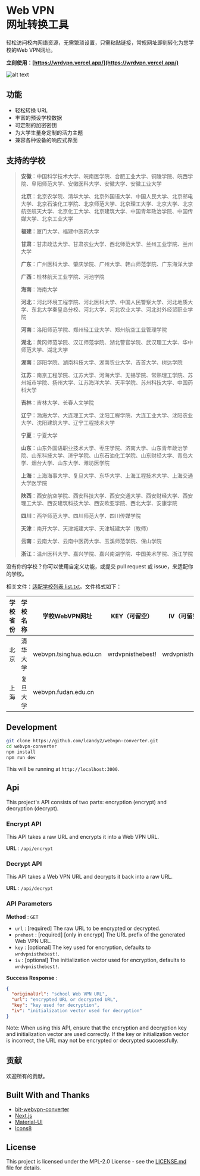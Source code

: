 # Web VPN <br>网址转换工具

轻松访问校内网络资源，无需繁琐设置，只需粘贴链接，常规网址即刻转化为您学校的Web VPN网址。

**立刻使用：[https://wrdvpn.vercel.app/](https://wrdvpn.vercel.app/)**

![alt text](./assests/main.png)

## 功能

- 轻松转换 URL
- 丰富的预设学校数据
- 可定制的加密密钥
- 为大学生量身定制的活力主题
- 兼容各种设备的响应式界面

## 支持的学校

> **安徽**：中国科学技术大学、皖南医学院、合肥工业大学、铜陵学院、皖西学院、阜阳师范大学、安徽医科大学、安徽大学、安徽工业大学
> 
> **北京**：北京农学院、清华大学、北京外国语大学、中国人民大学、北京邮电大学、北京石油化工学院、北京师范大学、北京理工大学、北京大学、北京航空航天大学、北京化工大学、北京建筑大学、中国青年政治学院、中国传媒大学、北京工业大学
> 
> **福建**：厦门大学、福建中医药大学
> 
> **甘肃**：甘肃政法大学、甘肃农业大学、西北师范大学、兰州工业学院、兰州大学
> 
> **广东**：广州医科大学、肇庆学院、广州大学、韩山师范学院、广东海洋大学
> 
> **广西**：桂林航天工业学院、河池学院
> 
> **海南**：海南大学
> 
> **河北**：河北环境工程学院、河北医科大学、中国人民警察大学、河北地质大学、东北大学秦皇岛分校、河北大学、河北农业大学、河北对外经贸职业学院
> 
> **河南**：洛阳师范学院、郑州轻工业大学、郑州航空工业管理学院
> 
> **湖北**：黄冈师范学院、汉江师范学院、湖北警官学院、武汉理工大学、华中师范大学、湖北大学
> 
> **湖南**：邵阳学院、湖南科技大学、湖南农业大学、吉首大学、树达学院
> 
> **江苏**：南京工程学院、江苏大学、河海大学、无锡学院、常熟理工学院、苏州城市学院、扬州大学、江苏海洋大学、天平学院、苏州科技大学、中国药科大学
> 
> **吉林**：吉林大学、长春人文学院
> 
> **辽宁**：渤海大学、大连理工大学、沈阳工程学院、大连工业大学、沈阳农业大学、沈阳建筑大学、辽宁工程技术大学
> 
> **宁夏**：宁夏大学
> 
> **山东**：山东外国语职业技术大学、枣庄学院、济南大学、山东青年政治学院、山东科技大学、济宁学院、山东石油化工学院、山东财经大学、青岛大学、烟台大学、山东大学、潍坊医学院
> 
> **上海**：上海海事大学、复旦大学、东华大学、上海工程技术大学、上海交通大学医学院
> 
> **陕西**：西安航空学院、西安科技大学、西安交通大学、西安财经大学、西安理工大学、西安建筑科技大学、西安欧亚学院、西北大学、安康学院
> 
> **四川**：西华师范大学、四川师范大学、四川传媒学院
> 
> **天津**：南开大学、天津城建大学、天津城建大学（教师）
> 
> **云南**：云南大学、云南中医药大学、玉溪师范学院、保山学院
> 
> **浙江**：温州医科大学、嘉兴学院、嘉兴南湖学院、中国美术学院、浙江学院
> 

没有你的学校？你可以使用自定义功能，或提交 pull request 或 issue，来适配你的学校。

相关文件：[适配学校列表 list.txt](https://github.com/lcandy2/webvpn-converter/blob/main/data/db/list.txt)。文件格式如下：

| 学校省份 | 学校名称 | 学校WebVPN网址 | KEY（可留空）              | IV（可留空）           |
|----|---------|--------------|------------------------|---------------------|
| 北京    | 清华大学     | webvpn.tsinghua.edu.cn | wrdvpnisthebest!    | wrdvpnisthebest!    |
| 上海    | 复旦大学     | webvpn.fudan.edu.cn    |                     |


## Development

```bash
git clone https://github.com/lcandy2/webvpn-converter.git
cd webvpn-converter
npm install
npm run dev
```

This will be running at `http://localhost:3000`.

## Api

This project's API consists of two parts: encryption (encrypt) and decryption (decrypt).

### Encrypt API

This API takes a raw URL and encrypts it into a Web VPN URL.

**URL** : `/api/encrypt`


### Decrypt API

This API takes a Web VPN URL and decrypts it back into a raw URL.

**URL** : `/api/decrypt`

### API Parameters

**Method** : `GET`

- `url` : [required] The raw URL to be encrypted or decrypted.
- `prehost` : [required] [only in encrypt] The URL prefix of the generated Web VPN URL.
- `key` : [optional] The key used for encryption, defaults to `wrdvpnisthebest!`.
- `iv` : [optional] The initialization vector used for encryption, defaults to `wrdvpnisthebest!`.

**Success Response** : 

```json
{
  "originalUrl": "school Web VPN URL",
  "url": "encrypted URL or decrypted URL",
  "key": "key used for decryption",
  "iv": "initialization vector used for decryption"
}
```

Note: When using this API, ensure that the encryption and decryption key and initialization vector are used correctly. If the key or initialization vector is incorrect, the URL may not be encrypted or decrypted successfully.

## 贡献

欢迎所有的贡献。

## Built With and Thanks

- [bit-webvpn-converter](https://github.com/spencerwooo/bit-webvpn-converter)
- [Next.js](https://nextjs.org/)
- [Material-UI](https://mui.com/)
- [Icons8](https://icons8.com/)

## License

This project is licensed under the MPL-2.0 License - see the [LICENSE.md](LICENSE.md) file for details.
